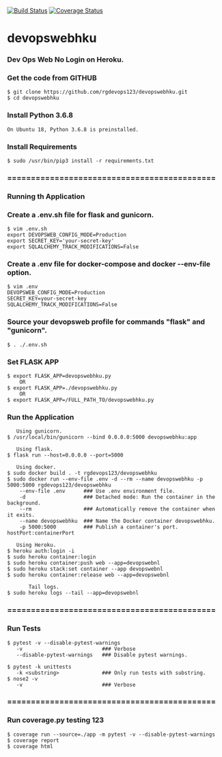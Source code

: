[![Build Status](https://travis-ci.org/rgdevops123/devopswebhku.svg?branch=master)](https://travis-ci.org/rgdevops123/devopswebhku)
[![Coverage Status](https://coveralls.io/repos/github/rgdevops123/devopswebhku/badge.svg?branch=master)](https://coveralls.io/github/rgdevops123/devopswebhku?branch=master)

# devopswebhku
### Dev Ops Web No Login on Heroku.

### Get the code from GITHUB

    $ git clone https://github.com/rgdevops123/devopswebhku.git
    $ cd devopswebhku


### Install Python 3.6.8

    On Ubuntu 18, Python 3.6.8 is preinstalled.


### Install Requirements

    $ sudo /usr/bin/pip3 install -r requirements.txt

 
### ============================================
### Running th Application

### Create a .env.sh file for flask and gunicorn.

    $ vim .env.sh
    export DEVOPSWEB_CONFIG_MODE=Production
    export SECRET_KEY='your-secret-key'
    export SQLALCHEMY_TRACK_MODIFICATIONS=False


### Create a .env file for docker-compose and docker --env-file option.
    $ vim .env
    DEVOPSWEB_CONFIG_MODE=Production
    SECRET_KEY=your-secret-key
    SQLALCHEMY_TRACK_MODIFICATIONS=False


### Source your devopsweb profile for commands "flask" and "gunicorn".

    $ . ./.env.sh


### Set FLASK APP
    $ export FLASK_APP=devopswebhku.py
        OR
    $ export FLASK_APP=./devopswebhku.py
        OR
    $ export FLASK_APP=/FULL_PATH_TO/devopswebhku.py


### Run the Application
       Using gunicorn.
    $ /usr/local/bin/gunicorn --bind 0.0.0.0:5000 devopswebhku:app

       Using flask.
    $ flask run --host=0.0.0.0 --port=5000

       Using docker.
    $ sudo docker build . -t rgdevops123/devopswebhku
    $ sudo docker run --env-file .env -d --rm --name devopswebhku -p 5000:5000 rgdevops123/devopswebhku
        --env-file .env      ### Use .env environment file.
        -d                   ### Detached mode: Run the container in the background.
        --rm                 ### Automatically remove the container when it exits.
        --name devopswebhku  ### Name the Docker container devopswebhku.
        -p 5000:5000         ### Publish a container's port. hostPort:containerPort

       Using Heroku.
    $ heroku auth:login -i
    $ sudo heroku container:login
    $ sudo heroku container:push web --app=devopswebnl
    $ sudo heroku stack:set container --app devopswebnl
    $ sudo heroku container:release web --app=devopswebnl
    
           Tail logs.
    $ sudo heroku logs --tail --app=devopswebnl


### ============================================
### Run Tests
    $ pytest -v --disable-pytest-warnings
       -v                          ### Verbose
       --disable-pytest-warnings   ### Disable pytest warnings.

    $ pytest -k unittests
       -k <substring>              ### Only run tests with substring. 
    $ nose2 -v
       -v                          ### Verbose

### ============================================
### Run coverage.py testing 123
    $ coverage run --source=./app -m pytest -v --disable-pytest-warnings
    $ coverage report
    $ coverage html

